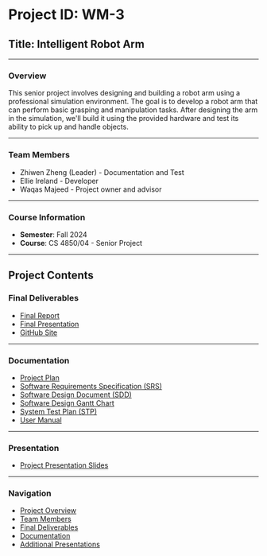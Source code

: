 # Project ID: WM-3
## Title: Intelligent Robot Arm

---

### Overview
This senior project involves designing and building a robot arm using a professional simulation environment. The goal is to develop a robot arm that can perform basic grasping and manipulation tasks. After designing the arm in the simulation, we'll build it using the provided hardware and test its ability to pick up and handle objects.  

---

### Team Members
- Zhiwen Zheng (Leader) - Documentation and Test
- Ellie Ireland - Developer
- Waqas Majeed - Project owner and advisor

---

### Course Information
- **Semester**: Fall 2024
- **Course**: CS 4850/04 - Senior Project

---

## Project Contents

### Final Deliverables
- [Final Report](https://github.com/username/repository/final_report.pdf)
- [Final Presentation](https://www.youtube.com/watch?v=your_video_id)
- [GitHub Site](https://github.com/WM-3-Inrelligent-Robot-Arm/wm3ira.github.io/tree/main)

---

### Documentation
- [Project Plan](https://github.com/WM-3-Inrelligent-Robot-Arm/wm3ira.github.io/blob/main/WM-3_Intelligent%20Robot%20Arm_Project%20Plan.pdf)
- [Software Requirements Specification (SRS)](https://github.com/WM-3-Inrelligent-Robot-Arm/wm3ira.github.io/blob/main/WM-3-Intelligent%20Robot%20Arm-Requirements.pdf)
- [Software Design Document (SDD)](https://github.com/WM-3-Inrelligent-Robot-Arm/wm3ira.github.io/blob/main/WM-3-Intelligent%20Robot%20Arm-Design.pdf)
- [Software Design Gantt Chart]()
- [System Test Plan (STP)](https://github.com/username/repository/stp.pdf)
- [User Manual](https://github.com/username/repository/user_manual.pdf)

---

### Presentation
- [Project Presentation Slides](https://github.com/username/repository/presentation_slides.pdf)

---

### Navigation
- [Project Overview](#overview)
- [Team Members](#team-members)
- [Final Deliverables](#final-deliverables)
- [Documentation](#documentation)
- [Additional Presentations](#additional-presentations)

